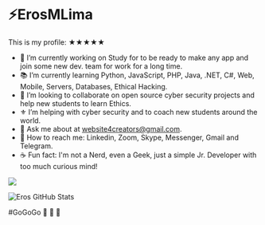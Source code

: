 <h1>⚡️ErosMLima</h1> 
  
  This is my profile: ★★★★★

- 👔 I’m currently working on Study for to be ready to make any app and join some new dev. team for work for a long time.
- 📚 I’m currently learning Python, JavaScript, PHP, Java, .NET, C#, Web, Mobile, Servers, Databases, Ethical Hacking.
- 🔰 I’m looking to collaborate on open source cyber security projects and help new students to learn Ethics.
- ⚜️ I’m helping with cyber security and to coach new students around the world.
- 💬 Ask me about at website4creators@gmail.com.
- 📲 How to reach me: Linkedin, Zoom, Skype, Messenger, Gmail and Telegram.
- ☕️ Fun fact: I'm not a Nerd, even a Geek, just a simple Jr. Developer with too much curious mind!

<img src="https://github-readme-stats.vercel.app/api/top-langs/?username=ErosMLima&layout=compact&theme=jolly"
style="max-width:40%" align="center">


![Eros GitHub Stats](https://github-readme-stats.vercel.app/api?username=ErosMLima&show_icons=true&theme=radical)

 #GoGoGo 🚀 🚀 🚀
